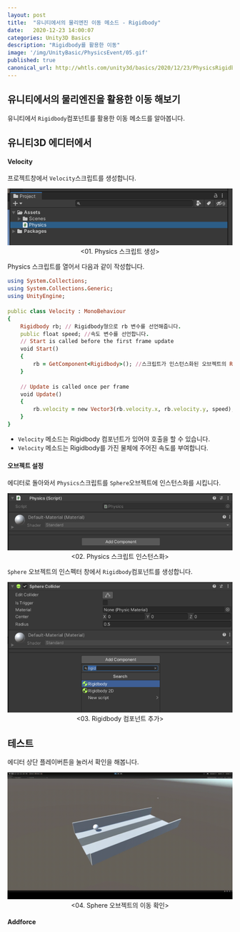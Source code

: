 ```yaml
---
layout: post
title:  "유니티에서의 물리엔진 이동 메소드 - Rigidbody"
date:   2020-12-23 14:00:07
categories: Unity3D Basics
description: "Rigidbody를 활용한 이동"
image: '/img/UnityBasic/PhysicsEvent/05.gif'
published: true
canonical_url: http://whtls.com/unity3d/basics/2020/12/23/PhysicsRigidbody/
---
```


## 유니티에서의 물리엔진을 활용한 이동 해보기
유니티에서 `Rigidbody`컴포넌트를 활용한 이동 메소드를 알아봅니다.   
  
## 유니티3D 에디터에서  
#### Velocity
프로젝트창에서 `Velocity`스크립트를 생성합니다.
<p align="center"><img src="/img/UnityBasic/PhysicsEvent/01.PNG"><br/>
<01. Physics 스크립트 생성></p>  
  
Physics 스크립트를 열어서 다음과 같이 작성합니다.  

```ruby
using System.Collections;
using System.Collections.Generic;
using UnityEngine;

public class Velocity : MonoBehaviour
{
    Rigidbody rb; // Rigidbody형으로 rb 변수를 선언해줍니다.
    public float speed; //속도 변수를 선언합니다.  
    // Start is called before the first frame update
    void Start()
    {
        rb = GetComponent<Rigidbody>(); //스크립트가 인스턴스화된 오브젝트의 Rigidbody 컴포넌트를 불러옵니다.
    }

    // Update is called once per frame
    void Update()
    {
        rb.velocity = new Vector3(rb.velocity.x, rb.velocity.y, speed); //본 오브젝트의 Rigidbody에 접근하여 Velocity 메소드를 사용합니다.
    }
}
```
  
* `Velocity` 메소드는 Rigidbody 컴포넌트가 있어야 호출을 할 수 있습니다.  
* `Velocity` 메소드는 Rigidbody를 가진 물체에 주어진 속도를 부여합니다.  

#### 오브젝트 설정  
  
에디터로 돌아와서 `Physics`스크립트를 `Sphere`오브젝트에 인스턴스화를 시킵니다.  
<p align="center"><img src="/img/UnityBasic/PhysicsEvent/02.PNG"><br/>
<02. Physics 스크립트 인스턴스화></p>  
  
`Sphere` 오브젝트의 인스펙터 창에서 `Rigidbody`컴포넌트를 생성합니다.
<p align="center"><img src="/img/UnityBasic/PhysicsBasic/02.PNG"><br/>
<03. Rigidbody 컴포넌트 추가></p>
  
## 테스트
에디터 상단 플레이버튼을 눌러서 확인을 해봅니다.  

<p align="center"><img src="/img/UnityBasic/PhysicsRigidbody/03.gif"><br/>
<04. Sphere 오브젝트의 이동 확인></p>  
  
#### Addforce
